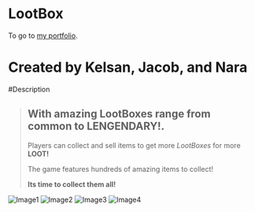 LootBox 
=========
To go to [my portfolio](https://github.com/Kelsan1000).

Created by Kelsan, Jacob, and Nara
==================================

#Description
>
> ## With amazing LootBoxes range from common to **LENGENDARY**!.
>
> Players can collect and sell items to get more *LootBoxes* for more **LOOT!**
>
> The game features hundreds of amazing items to collect!
>
> **Its time to collect them all!**



![Image1](https://i.imgur.com/QYJMOKY.png)
![Image2](https://i.imgur.com/UOLSfC9.jpg)
![Image3](https://i.imgur.com/yjpyGAr.jpg)
![Image4](https://i.imgur.com/mza1CcS.jpg)




